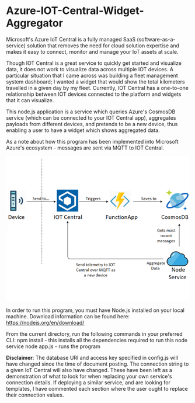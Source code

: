 # Azure-IOT-Central-Widget-Aggregator
Microsoft's​ Azure IoT Central is a fully managed SaaS (software-as-a-service) solution that removes the need for cloud solution expertise and makes it easy to connect, monitor and manage your IoT assets at scale.

Though IOT Central is a great service to quickly get started and visualize data, it does not work to visualize data across multiple IOT devices. A particular situation that I came across was building a fleet management system dashboard; I wanted a widget that would show the total kilometers travelled in a given day by my fleet. Currently, IOT Central has a one-to-one relationship between IOT devices connected to the platform and widgets that it can visualize. 

This node.js application is a service which queries Azure's CosmosDB service (which can be connected to your IOT Central app), aggregates payloads from different devices, and pretends to be a new device, thus enabling a user to have a widget which shows aggregated data.

As a note about how this program has been implemented into Microsoft Azure's ecosystem - messages are sent via MQTT to IOT Central. 

![](Images/ecosystem.png)

In order to run this program, you must have Node.js installed on your local machine.
Download information can be found here: https://nodejs.org/en/download/

From the current directory, run the following commands in your preferred CLI:
npm install - this installs all the dependencies required to run this node service
node app.js - runs the program

<b>Disclaimer</b>: The database URI and access key specified in config.js will have changed since the time of document posting. The connection string to a given IoT Central will also have changed. These have been left as a demonstration of what to look for when replacing your own service's connection details. If deploying a similar service, and are looking for templates, I have commented each section where the user ought to replace their connection values.
